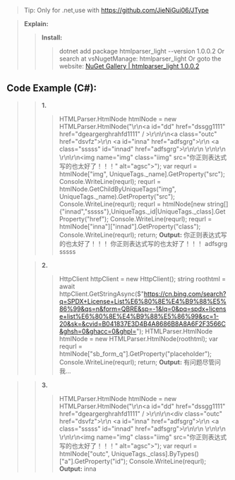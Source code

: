 >Tip: Only for .net,use with https://github.com/JieNiGui06/JType

>**Explain:**
>>**Install:** 
>>>dotnet add package htmlparser_light --version 1.0.0.2
>>>Or search at vsNugetManage: htmlparser_light
>>>Or goto the website: [NuGet Gallery | htmlparser_light 1.0.0.2](https://www.nuget.org/packages/htmlparser_light)

>

## Code Example (C#):

>>**1.**
>>>HTMLParser.HtmlNode htmlNode = new HTMLParser.HtmlNode("\r\n<a id=\"dd\" href=\"dssgg1111\" href=\"dgeargerghrahfd1111\" / >\r\n<!--\r\n    \"\"\r\n-->\r\n<a class=\"outc\" href=\"dsvfz\">\r\n    <a id=\"inna\" href=\"adfsgrg\">\r\n    <a class=\"sssss\" id=\"innad\" href=\"adfsgrg\">\r\n\r\n    </a>\r\n\r\n    </a>\r\n</a>\r\n<img name=\"img\" class=\"iimg\" src=\"你正则表达式写的也太好了！！！\" alt=\"agsc\"></img>");
var requrl = htmlNode["img", UniqueTags._name].GetProperty("src");
Console.WriteLine(requrl);
requrl = htmlNode.GetChildByUniqueTags("img", UniqueTags._name).GetProperty("src");
Console.WriteLine(requrl);
requrl = htmlNode[new string[]{"innad","sssss"},UniqueTags._id|UniqueTags._class].GetProperty("href");
Console.WriteLine(requrl);
requrl = htmlNode["inna"]["innad"].GetProperty("class");
Console.WriteLine(requrl);
return;
>> **Output:** 
>>>你正则表达式写的也太好了！！！
>>>你正则表达式写的也太好了！！！
>>>adfsgrg
>>>sssss
>
>>**2.**
>>>HttpClient httpClient = new HttpClient();
string roothtml = await httpClient.GetStringAsync($"https://cn.bing.com/search?q=SPDX+License+List%E6%80%8E%E4%B9%88%E5%86%99&qs=n&form=QBRE&sp=-1&lq=0&pq=spdx+license+list%E6%80%8E%E4%B9%88%E5%86%99&sc=1-20&sk=&cvid=B041837E3D4B4A8686B8A8A6F2F3566C&ghsh=0&ghacc=0&ghpl=");
HTMLParser.HtmlNode htmlNode = new HTMLParser.HtmlNode(roothtml);
var requrl = htmlNode["sb_form_q"].GetProperty("placeholder");
Console.WriteLine(requrl);
return;
>>**Output:** 
>>>有问题尽管问我...

>>**3.**
>>>HTMLParser.HtmlNode htmlNode = new HTMLParser.HtmlNode("\r\n<a id=\"dd\" href=\"dssgg1111\" href=\"dgeargerghrahfd1111\" / >\r\n<!--\r\n    \"\"\r\n-->\r\n<div class=\"outc\" href=\"dsvfz\">\r\n    <a id=\"inna\" href=\"adfsgrg\">\r\n    <a class=\"sssss\" id=\"innad\" href=\"adfsgrg\">\r\n\r\n    </a>\r\n\r\n    </a>\r\n</div>\r\n<img name=\"img\" class=\"iimg\" src=\"你正则表达式写的也太好了！！！\" alt=\"agsc\"></img>");
var requrl = htmlNode["outc", UniqueTags._class].ByTypes()["a"].GetProperty("id");
Console.WriteLine(requrl);
>>**Output:**
>>>inna
